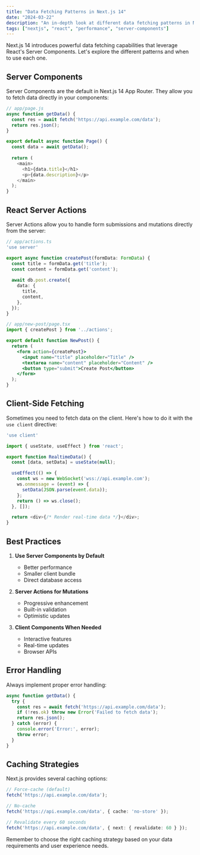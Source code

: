 ```yaml
---
title: "Data Fetching Patterns in Next.js 14"
date: "2024-03-22"
description: "An in-depth look at different data fetching patterns in Next.js 14, including Server Components, React Server Actions, and client-side fetching strategies."
tags: ["nextjs", "react", "performance", "server-components"]
---
```


Next.js 14 introduces powerful data fetching capabilities that leverage React's Server Components. Let's explore the different patterns and when to use each one.

## Server Components

Server Components are the default in Next.js 14 App Router. They allow you to fetch data directly in your components:

```javascript
// app/page.js
async function getData() {
  const res = await fetch('https://api.example.com/data');
  return res.json();
}

export default async function Page() {
  const data = await getData();
  
  return (
    <main>
      <h1>{data.title}</h1>
      <p>{data.description}</p>
    </main>
  );
}
```

## React Server Actions

Server Actions allow you to handle form submissions and mutations directly from the server:

```typescript
// app/actions.ts
'use server'

export async function createPost(formData: FormData) {
  const title = formData.get('title');
  const content = formData.get('content');
  
  await db.post.create({
    data: {
      title,
      content,
    },
  });
}
```

```jsx
// app/new-post/page.tsx
import { createPost } from '../actions';

export default function NewPost() {
  return (
    <form action={createPost}>
      <input name="title" placeholder="Title" />
      <textarea name="content" placeholder="Content" />
      <button type="submit">Create Post</button>
    </form>
  );
}
```

## Client-Side Fetching

Sometimes you need to fetch data on the client. Here's how to do it with the `use client` directive:

```typescript
'use client'

import { useState, useEffect } from 'react';

export function RealtimeData() {
  const [data, setData] = useState(null);

  useEffect(() => {
    const ws = new WebSocket('wss://api.example.com');
    ws.onmessage = (event) => {
      setData(JSON.parse(event.data));
    };
    return () => ws.close();
  }, []);

  return <div>{/* Render real-time data */}</div>;
}
```

## Best Practices

1. **Use Server Components by Default**
   - Better performance
   - Smaller client bundle
   - Direct database access

2. **Server Actions for Mutations**
   - Progressive enhancement
   - Built-in validation
   - Optimistic updates

3. **Client Components When Needed**
   - Interactive features
   - Real-time updates
   - Browser APIs

## Error Handling

Always implement proper error handling:

```typescript
async function getData() {
  try {
    const res = await fetch('https://api.example.com/data');
    if (!res.ok) throw new Error('Failed to fetch data');
    return res.json();
  } catch (error) {
    console.error('Error:', error);
    throw error;
  }
}
```

## Caching Strategies

Next.js provides several caching options:

```typescript
// Force-cache (default)
fetch('https://api.example.com/data');

// No-cache
fetch('https://api.example.com/data', { cache: 'no-store' });

// Revalidate every 60 seconds
fetch('https://api.example.com/data', { next: { revalidate: 60 } });
```

Remember to choose the right caching strategy based on your data requirements and user experience needs. 